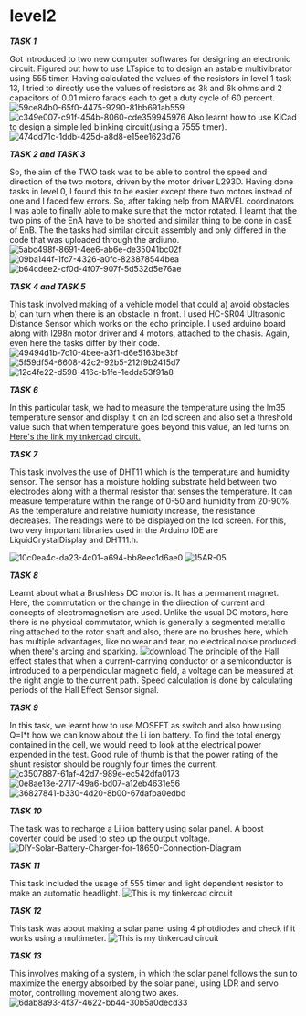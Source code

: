 # level2
**_TASK 1_**


Got introduced to two new computer softwares for designing an electronic circuit.
Figured out how to use LTspice to to design an astable multivibrator using 555 timer. Having calculated the values of the resistors in level 1 task 13, I tried to directly use the values of resistors as 3k and 6k ohms and 2 capacitors of 0.01 micro farads each to get a duty cycle of 60 percent.
![59ce84b0-65f0-4475-9290-81bb691ab559](https://github.com/varsharao2005/level2/assets/148563974/d5956cce-7e83-4d18-998e-27925e174d18)
![c349e007-c91f-454b-8060-cde359945976](https://github.com/varsharao2005/level2/assets/148563974/e7f7c0a2-34a6-43ab-9181-1659150f0cd3)
Also learnt how to use KiCad to design a simple led blinking circuit(using a 7555 timer).
![474dd71c-1ddb-425d-a8d8-e15ee1623d76](https://github.com/varsharao2005/level2/assets/148563974/e6e1187c-b962-42f0-ab7f-989c5ff94f7f)


**_TASK 2 and TASK 3_**


So, the aim of the TWO task was to be able to control the speed and direction of the two motors, driven by the motor driver L293D. Having done tasks in level 0, I found this to be easier except there two motors instead of one and I faced few errors. So, after taking help from MARVEL coordinators I was able to finally able to make sure that the motor rotated. I learnt that the two pins of the EnA have to be shorted and similar thing to be done in casE of EnB. The the tasks had similar circuit assembly and only differed in the code that was uploaded through the ardiuno.
![5abc498f-8691-4ee6-ab6e-de35041bc02f](https://github.com/varsharao2005/level2/assets/148563974/cc2b4a3a-1a08-40a8-ae9d-be15d15914cf)
![09ba144f-1fc7-4326-a0fc-823878544bea](https://github.com/varsharao2005/level2/assets/148563974/714fcdd4-50ef-4922-8f98-b519e867c6a1)
![b64cdee2-cf0d-4f07-907f-5d532d5e76ae](https://github.com/varsharao2005/level2/assets/148563974/19edb470-d785-49ea-ac20-73faac4b2809)


**_TASK 4 and TASK 5_**


This task involved making of a vehicle model that could a) avoid obstacles b) can turn when there is an obstacle in front. 
I used HC-SR04 Ultrasonic Distance Sensor which works on the echo principle. I used arduino board along with l298n motor driver and 4 motors, attached to the chasis.
Again, even here the tasks differ by their code.
![49494d1b-7c10-4bee-a3f1-d6e5163be3bf](https://github.com/varsharao2005/level2/assets/148563974/ed078451-8b4f-4546-ab80-6c8ed54a9fcd)
![5f59df54-6608-42c2-92b5-212f9b2415d7](https://github.com/varsharao2005/level2/assets/148563974/efe1d31f-bd36-4ed3-bc7b-59b6c50e5bd5)
![12c4fe22-d598-416c-b1fe-1edda53f91a8](https://github.com/varsharao2005/level2/assets/148563974/e22b6a7c-9d90-473d-bb26-164873d2655f)


**_TASK 6_**


In this particular task, we had to measure the temperature using the lm35 temperature sensor and display it on an lcd screen and also set a threshold value such that when temperature goes beyond this value, an led turns on.
[Here's the link my tnkercad circuit.](https://www.tinkercad.com/things/iAWaCfF3Xd1-temp-measuring-thingy)


**_TASK 7_**


This task involves the use of DHT11 which is the temperature and humidity sensor. The sensor has a moisture holding substrate held between two electrodes along with a thermal resistor that senses the temperature. It can measure temperature within the range of 0-50 and humidity from 20-90%. As the temperature and relative humidity increase, the resistance decreases.
The readings were to be displayed on the lcd screen. For this, two very important libraries used in the Arduino IDE are LiquidCrystalDisplay and DHT11.h. 

![10c0ea4c-da23-4c01-a694-bb8eec1d6ae0](https://github.com/varsharao2005/level2/assets/148563974/06acb3bf-ca95-43cd-96aa-93b4ccaac8f6)
![15AR-05](https://github.com/varsharao2005/level2/assets/148563974/80684169-4ec9-407f-b31c-a4254310c96b)


**_TASK 8_**


Learnt about what a Brushless DC motor is. It has a permanent magnet. Here, the commutation or the change in the direction of current and concepts of electromagnetism are used. Unlike the usual DC motors, here there is no physical commutator, which is generally a segmented metallic ring attached to the rotor shaft and also, there are no brushes here, which has multiple advantages, like no wear and tear, no electrical noise produced when there's arcing and sparking. 
![download](https://github.com/varsharao2005/level2/assets/148563974/da406929-29d4-4c73-800e-8990369add6a)
The principle of the Hall effect states that when a current-carrying conductor or a semiconductor is introduced to a perpendicular magnetic field, a voltage can be measured at the right angle to the current path. Speed calculation is done by calculating periods of the Hall Effect Sensor signal.


**_TASK 9_**


In this task, we learnt how to use MOSFET as switch and also how using Q=I*t how we can know about the Li ion battery.
To find the total energy contained in the cell, we would need to look at the electrical power expended in the test.
Good rule of thumb is that the power rating of the shunt resistor should be roughly four times the current.
![c3507887-61af-42d7-989e-ec542dfa0173](https://github.com/varsharao2005/level2/assets/148563974/b366c6bd-841a-4d7b-92fc-e2167292799f)
![0e8ae13e-2717-49a6-bd07-a12eb4631e56](https://github.com/varsharao2005/level2/assets/148563974/65097b7a-0315-4b97-8424-812957fb64ef)
![36827841-b330-4d20-8b00-67dafba0edbd](https://github.com/varsharao2005/level2/assets/148563974/b1364a62-2408-49a9-9b36-b4bf4fc7c5ed)


**_TASK 10_**


The task was to recharge a Li ion battery using solar panel. A boost coverter could be used to step up the output voltage.
![DIY-Solar-Battery-Charger-for-18650-Connection-Diagram](https://github.com/varsharao2005/level2/assets/148563974/bbf1d6af-d66a-4c91-98e0-acd87aacf139)


**_TASK 11_**

This task included the usage of 555 timer and light dependent resistor to make an automatic headlight.
![This is my tinkercad circuit](https://www.tinkercad.com/things/entuZCIwFSR-fantastic-snicket)


**_TASK 12_**


This task was about making a solar panel using 4 photdiodes and check if it works using a multimeter.
![This is my tinkercad circuit](https://www.tinkercad.com/things/61dBguI9rXT-solar-panel-from-diodes?sharecode=o7CMmCKpHAENVKDQUaHKTqETCYXLQYKpW0riAb-mzs4)


**_TASK 13_**


This involves making of a system, in which the solar panel follows the sun to maximize the energy absorbed by the solar panel, using LDR and servo motor, controlling movement along two axes.
![6dab8a93-4f37-4622-bb44-30b5a0decd33](https://github.com/varsharao2005/level2/assets/148563974/41f5ef24-bae2-40f0-b2de-25c3ab1d62f7)

